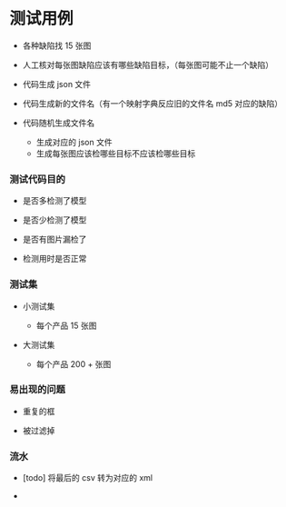 # 测试用例



* 各种缺陷找 15 张图

* 人工核对每张图缺陷应该有哪些缺陷目标，（每张图可能不止一个缺陷）

* 代码生成 json 文件

* 代码生成新的文件名（有一个映射字典反应旧的文件名 md5 对应的缺陷）

* 代码随机生成文件名
    * 生成对应的 json 文件
    * 生成每张图应该检哪些目标不应该检哪些目标
    
    
### 测试代码目的

* 是否多检测了模型

* 是否少检测了模型

* 是否有图片漏检了

* 检测用时是否正常


### 测试集

* 小测试集
    * 每个产品 15 张图

* 大测试集
    * 每个产品 200 + 张图
    

### 易出现的问题

* 重复的框

* 被过滤掉

### 流水

* [todo] 将最后的 csv 转为对应的 xml

*  





















    
     
